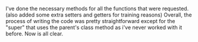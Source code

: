   I've done the necessary methods for all the functions that were requested. (also added some extra setters and getters for training reasons)
  Overall, the process of writing the code was pretty straightforward except for the "super" that uses the parent's class method as i've never worked with it before. Now is all clear.
